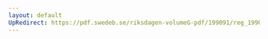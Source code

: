 ```yaml
---
layout: default
UpRedirect: https://pdf.swedeb.se/riksdagen-volumeG-pdf/199091/reg_199091/reg_199091_1171.pdf
---
```

